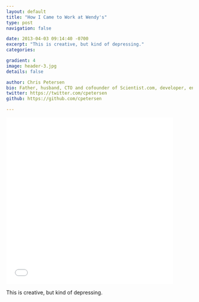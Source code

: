 ```yaml
---
layout: default
title: "How I Came to Work at Wendy's"
type: post
navigation: false

date: 2013-04-03 09:14:40 -0700
excerpt: "This is creative, but kind of depressing."
categories:

gradient: 4
image: header-3.jpg
details: false

author: Chris Petersen
bio: Father, husband, CTO and cofounder of Scientist.com, developer, entrepreneur and technologist.
twitter: https://twitter.com/cpetersen
github: https://github.com/cpetersen

---
```


<iframe class="embedly-embed" src="//cdn.embedly.com/widgets/media.html?src=%2F%2Fimgur.com%2Fa%2FmTWpc%2Fembed&url=http%3A%2F%2Fimgur.com%2Fa%2FmTWpc&image=http%3A%2F%2Fi.imgur.com%2FfZlGG.jpg%3Ffb&key=d815972c91e546edb5d2d02e509f8b1c&type=text%2Fhtml&schema=imgur" width="450" height="450" scrolling="no" frameborder="0" allowfullscreen></iframe>

This is creative, but kind of depressing.

